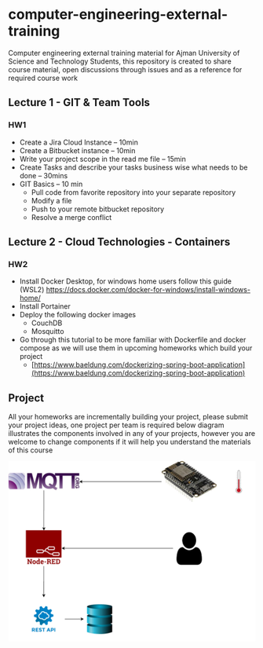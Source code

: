# computer-engineering-external-training

Computer engineering external training material for Ajman University of Science and Technology Students, this repository is created to share course material, open discussions through issues and as a reference for required course work
## Lecture 1 - GIT & Team Tools
### HW1
* Create a Jira Cloud Instance – 10min
* Create a Bitbucket instance – 10min
* Write your project scope in the read me file – 15min
* Create Tasks and describe your tasks business wise what needs to be done – 30mins
* GIT Basics – 10 min
	* Pull code from favorite repository into your separate repository
	* Modify a file
	* Push to your remote bitbucket repository
	* Resolve a merge conflict
## Lecture 2 - Cloud Technologies - Containers
### HW2
* Install Docker Desktop, for windows home users follow this guide (WSL2) https://docs.docker.com/docker-for-windows/install-windows-home/
* Install Portainer
* Deploy the following docker images
	* CouchDB
	* Mosquitto
* Go through this tutorial to be more familiar with Dockerfile and docker compose as we will use them in upcoming homeworks which build your project
	* [https://www.baeldung.com/dockerizing-spring-boot-application](https://www.baeldung.com/dockerizing-spring-boot-application)
## Project
All your homeworks are incrementally building your project, please submit your project ideas, one project per team is required
below diagram illustrates the components involved in any of your projects, however you are welcome to change components if it will help you understand the materials of this course

<img src="./diagram/project.svg">
